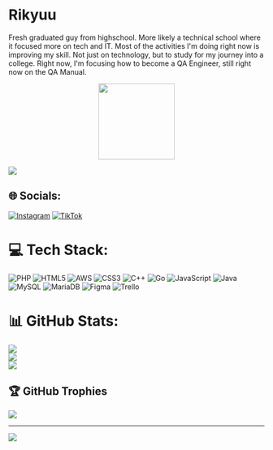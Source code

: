 # Rikyuu

Fresh graduated guy from highschool. More likely a technical school where it focused more on tech and IT. Most of the activities I'm doing right now is improving my skill. Not just on technology, but to study for my journey into a college. Right now, I'm focusing how to become a QA Engineer, still right now on the QA Manual.

<div align="center"> 
    <img src="https://media1.tenor.com/m/6ew2pjgG3cwAAAAC/emu-otori-emu-otori-celebrate.gif" width="150px"/>
</div>

![](https://komarev.com/ghpvc/?username=rdhkyuu)

## 🌐 Socials:
[![Instagram](https://img.shields.io/badge/Instagram-%23E4405F.svg?style=for-the-badge&logo=Instagram&logoColor=white)](https://instagram.com/kuurifeelalive) 
[![TikTok](https://img.shields.io/badge/TikTok-%23000000.svg?style=for-the-badge&logo=TikTok&logoColor=white)](https://tiktok.com/@reekyo)

# 💻 Tech Stack:
![PHP](https://img.shields.io/badge/php-%23777BB4.svg?style=for-the-badge&logo=php&logoColor=white) ![HTML5](https://img.shields.io/badge/html5-%23E34F26.svg?style=for-the-badge&logo=html5&logoColor=white) ![AWS](https://img.shields.io/badge/AWS-%23FF9900.svg?style=for-the-badge&logo=amazon-aws&logoColor=white) ![CSS3](https://img.shields.io/badge/css3-%231572B6.svg?style=for-the-badge&logo=css3&logoColor=white) ![C++](https://img.shields.io/badge/c++-%2300599C.svg?style=for-the-badge&logo=c%2B%2B&logoColor=white) ![Go](https://img.shields.io/badge/go-%2300ADD8.svg?style=for-the-badge&logo=go&logoColor=white) ![JavaScript](https://img.shields.io/badge/javascript-%23323330.svg?style=for-the-badge&logo=javascript&logoColor=%23F7DF1E) ![Java](https://img.shields.io/badge/java-%23ED8B00.svg?style=for-the-badge&logo=openjdk&logoColor=white) ![MySQL](https://img.shields.io/badge/mysql-4479A1.svg?style=for-the-badge&logo=mysql&logoColor=white) ![MariaDB](https://img.shields.io/badge/MariaDB-003545?style=for-the-badge&logo=mariadb&logoColor=white) ![Figma](https://img.shields.io/badge/figma-%23F24E1E.svg?style=for-the-badge&logo=figma&logoColor=white) ![Trello](https://img.shields.io/badge/Trello-%23026AA7.svg?style=for-the-badge&logo=Trello&logoColor=white)
# 📊 GitHub Stats:
![](https://github-readme-stats.vercel.app/api?username=Rdhkyuu&theme=dark&hide_border=false&include_all_commits=true&count_private=true)<br/>
![](https://github-readme-streak-stats.herokuapp.com/?user=Rdhkyuu&theme=dark&hide_border=false)<br/>
![](https://github-readme-stats.vercel.app/api/top-langs/?username=Rdhkyuu&theme=dark&hide_border=false&include_all_commits=true&count_private=true&layout=compact)

## 🏆 GitHub Trophies
![](https://github-profile-trophy.vercel.app/?username=Rdhkyuu&theme=gruvbox&no-frame=false&no-bg=false&margin-w=4)


---
[![](https://visitcount.itsvg.in/api?id=Rdhkyuu&icon=0&color=9)](https://visitcount.itsvg.in)

<!-- Proudly created with GPRM ( https://gprm.itsvg.in ) --> 